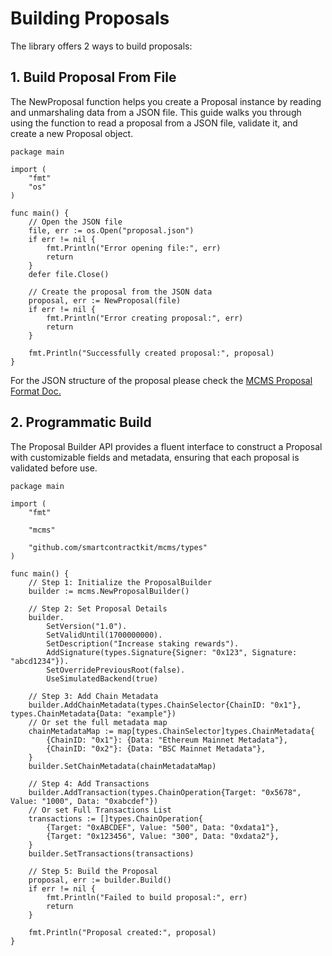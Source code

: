 # Building Proposals

The library offers 2 ways to build proposals:

## 1. Build Proposal From File

The NewProposal function helps you create a Proposal instance by reading and
unmarshaling data from a JSON file. This guide walks you through using the
function to read a proposal from a JSON file, validate it, and create a new Proposal
object.

```golang
package main

import (
	"fmt"
	"os"
)

func main() {
	// Open the JSON file
	file, err := os.Open("proposal.json")
	if err != nil {
		fmt.Println("Error opening file:", err)
		return
	}
	defer file.Close()

	// Create the proposal from the JSON data
	proposal, err := NewProposal(file)
	if err != nil {
		fmt.Println("Error creating proposal:", err)
		return
	}

	fmt.Println("Successfully created proposal:", proposal)
}
```

For the JSON structure of the proposal please check the [MCMS Proposal Format Doc.](../key-concepts/mcms-proposal.md)

## 2. Programmatic Build

The Proposal Builder API provides a fluent interface to construct a Proposal with
customizable fields and metadata, ensuring that each proposal is validated before use.

```golang
package main

import (
	"fmt"

	"mcms"

	"github.com/smartcontractkit/mcms/types"
)

func main() {
	// Step 1: Initialize the ProposalBuilder
	builder := mcms.NewProposalBuilder()

	// Step 2: Set Proposal Details
	builder.
		SetVersion("1.0").
		SetValidUntil(1700000000).
		SetDescription("Increase staking rewards").
		AddSignature(types.Signature{Signer: "0x123", Signature: "abcd1234"}).
		SetOverridePreviousRoot(false).
		UseSimulatedBackend(true)

	// Step 3: Add Chain Metadata
	builder.AddChainMetadata(types.ChainSelector{ChainID: "0x1"}, types.ChainMetadata{Data: "example"})
	// Or set the full metadata map
	chainMetadataMap := map[types.ChainSelector]types.ChainMetadata{
		{ChainID: "0x1"}: {Data: "Ethereum Mainnet Metadata"},
		{ChainID: "0x2"}: {Data: "BSC Mainnet Metadata"},
	}
	builder.SetChainMetadata(chainMetadataMap)

	// Step 4: Add Transactions
	builder.AddTransaction(types.ChainOperation{Target: "0x5678", Value: "1000", Data: "0xabcdef"})
	// Or set Full Transactions List
	transactions := []types.ChainOperation{
		{Target: "0xABCDEF", Value: "500", Data: "0xdata1"},
		{Target: "0x123456", Value: "300", Data: "0xdata2"},
	}
	builder.SetTransactions(transactions)

	// Step 5: Build the Proposal
	proposal, err := builder.Build()
	if err != nil {
		fmt.Println("Failed to build proposal:", err)
		return
	}

	fmt.Println("Proposal created:", proposal)
}
```